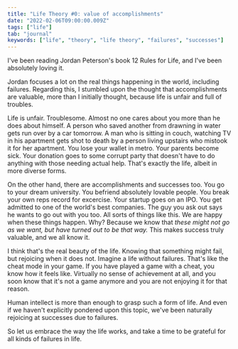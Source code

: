 ```yaml
---
title: "Life Theory #0: value of accomplishments"
date: "2022-02-06T09:00:00.009Z"
tags: ["life"]
tab: "journal"
keywords: ["life", "theory", "life theory", "failures", "successes"]
---
```


I've been reading Jordan Peterson's book 12 Rules for Life, and I've been absolutely loving it.

Jordan focuses a lot on the real things happening in the world, including failures. Regarding this, I stumbled upon the thought that accomplishments are valuable, more than I initially thought, because life is unfair and full of troubles.

Life is unfair. Troublesome. Almost no one cares about you more than he does about himself. A person who saved another from drawning in water gets run over by a car tomorrow. A man who is sitting in couch, watching TV in his apartment gets shot to death by a person living upstairs who mistook it for her apartment. You lose your wallet in metro. Your parents become sick. Your donation goes to some corrupt party that doesn't have to do anything with those needing actual help. That's exactly the life, albeit in more diverse forms.

On the other hand, there are accomplishments and successes too. You go to your dream university. You befriend absolutely lovable people. You break your own reps record for excercise. Your startup goes on an IPO. You get admitted to one of the world's best companies. The guy you ask out says he wants to go out with you too. All sorts of things like this. We are happy when these things happen. Why? Because we know that _these might not go as we want, but have turned out to be that way._ This makes success truly valuable, and we all know it.

I think that's the real beauty of the life. Knowing that something might fail, but rejoicing when it does not. Imagine a life without failures. That's like the cheat mode in your game. If you have played a game with a cheat, you know how it feels like. Virtually no sense of achievement at all, and you soon know that it's not a game anymore and you are not enjoying it for that reason.

Human intellect is more than enough to grasp such a form of life. And even if we haven't explicitly pondered upon this topic, we've been naturally rejoicing at successes due to failures.

So let us embrace the way the life works, and take a time to be grateful for all kinds of failures in life.
